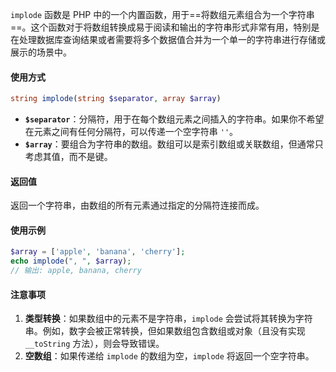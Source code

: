 `implode` 函数是 PHP 中的一个内置函数，用于==将数组元素组合为一个字符串==。这个函数对于将数组转换成易于阅读和输出的字符串形式非常有用，特别是在处理数据库查询结果或者需要将多个数据值合并为一个单一的字符串进行存储或展示的场景中。

#### 使用方式
```php
string implode(string $separator, array $array)
```
- **`$separator`**：分隔符，用于在每个数组元素之间插入的字符串。如果你不希望在元素之间有任何分隔符，可以传递一个空字符串 `''`。
- **`$array`**：要组合为字符串的数组。数组可以是索引数组或关联数组，但通常只考虑其值，而不是键。
#### 返回值
返回一个字符串，由数组的所有元素通过指定的分隔符连接而成。

#### 使用示例
```php
$array = ['apple', 'banana', 'cherry'];
echo implode(", ", $array);
// 输出: apple, banana, cherry
```
#### 注意事项
1. **类型转换**：如果数组中的元素不是字符串，`implode` 会尝试将其转换为字符串。例如，数字会被正常转换，但如果数组包含数组或对象（且没有实现 `__toString` 方法），则会导致错误。
2. **空数组**：如果传递给 `implode` 的数组为空，`implode` 将返回一个空字符串。